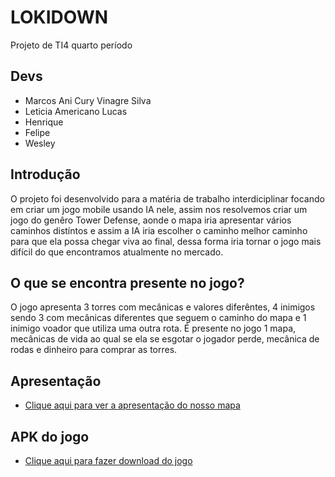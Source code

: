 # LOKIDOWN
Projeto de TI4 quarto período

## Devs

  - Marcos Ani Cury Vinagre Silva
  - Leticia Americano Lucas
  - Henrique
  - Felipe
  - Wesley

## Introdução

  O projeto foi desenvolvido para a matéria de trabalho interdiciplinar focando em criar um jogo mobile usando IA nele, assim nos resolvemos criar um jogo do genêro Tower Defense, aonde o mapa iria apresentar vários caminhos distíntos e assim a IA iria escolher o caminho melhor caminho para que ela possa chegar viva ao final, dessa forma iria tornar o jogo mais difícil do que encontramos atualmente no mercado.
  
## O que se encontra presente no jogo?

  O jogo apresenta 3 torres com mecânicas e valores diferêntes, 4 inimigos sendo 3 com mecânicas diferentes que seguem o caminho do mapa e 1 inimigo voador que utiliza uma outra rota. É presente no jogo 1 mapa, mecânicas de vida ao qual se ela se esgotar o jogador perde, mecânica de rodas e dinheiro para comprar as torres.
  
## Apresentação

 - [Clique aqui para ver a apresentação do nosso mapa](https://github.com/MarcosAniCury/LOKIDOWN/blob/main/Apresenta%C3%A7%C3%A3o%20do%20projeto/LOKIDOWN.pdf)

## APK do jogo

 - [Clique aqui para fazer download do jogo](https://github.com/MarcosAniCury/LOKIDOWN/blob/main/FinishedAplication/LOKIDOWN.apk)
